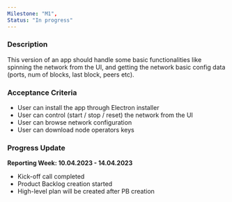 ```yaml
---
Milestone: "M1",
Status: "In progress"
---
```

<!--lang:en--> 
### Description
This version of an app should handle some basic functionalities like spinning the network from the UI, and getting the network basic config data (ports, num of blocks, last block, peers etc).

### Acceptance Criteria
- User can install the app through Electron installer
- User can control (start / stop / reset) the network from the UI
- User can browse network configuration
- User can download node operators keys

### Progress Update

**Reporting Week: 10.04.2023 - 14.04.2023**
- Kick-off call completed
- Product Backlog creation started
- High-level plan will be created after PB creation